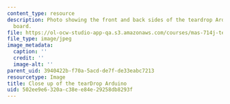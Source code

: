 ```yaml
---
content_type: resource
description: Photo showing the front and back sides of the teardrop Arduino circuit
  board.
file: https://ol-ocw-studio-app-qa.s3.amazonaws.com/courses/mas-714j-technologies-for-creative-learning-fall-2009/502ee9e6320ac38ee84e29258db8293f_Image3.jpg
file_type: image/jpeg
image_metadata:
  caption: ''
  credit: ''
  image-alt: ''
parent_uid: 3940422b-f70a-5acd-de7f-de33eabc7213
resourcetype: Image
title: Close up of the tearDrop Arduino
uid: 502ee9e6-320a-c38e-e84e-29258db8293f
---
```

